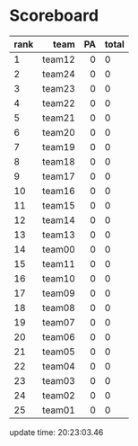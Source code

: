 # Scoreboard
rank    | team  | PA  | total
----|-----:|-----:| -----
1 | team12 | 0 | 0
2 | team24 | 0 | 0
3 | team23 | 0 | 0
4 | team22 | 0 | 0
5 | team21 | 0 | 0
6 | team20 | 0 | 0
7 | team19 | 0 | 0
8 | team18 | 0 | 0
9 | team17 | 0 | 0
10 | team16 | 0 | 0
11 | team15 | 0 | 0
12 | team14 | 0 | 0
13 | team13 | 0 | 0
14 | team00 | 0 | 0
15 | team11 | 0 | 0
16 | team10 | 0 | 0
17 | team09 | 0 | 0
18 | team08 | 0 | 0
19 | team07 | 0 | 0
20 | team06 | 0 | 0
21 | team05 | 0 | 0
22 | team04 | 0 | 0
23 | team03 | 0 | 0
24 | team02 | 0 | 0
25 | team01 | 0 | 0


update time: 20:23:03.46 
